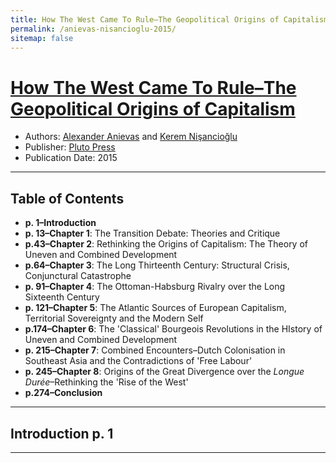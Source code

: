 ```yaml
---
title: How The West Came To Rule–The Geopolitical Origins of Capitalism
permalink: /anievas-nisancioglu-2015/
sitemap: false
---
```


# [How The West Came To Rule–The Geopolitical Origins of Capitalism](https://www.plutobooks.com/9780745336152/how-the-west-came-to-rule/)
* Authors: [Alexander Anievas](https://polisci.uconn.edu/person/alexander-anievas/) and [Kerem Ni&#351;ancio&#287;lu](https://scholar.google.co.uk/citations?user=PSeDvIwAAAAJ&hl=en)
* Publisher: [Pluto Press](https://en.wikipedia.org/wiki/Pluto_Press)
* Publication Date: 2015

-------

## Table of Contents
* **p. 1–Introduction** 
* **p. 13–Chapter 1**: The Transition Debate: Theories and Critique
* **p.43–Chapter 2**: Rethinking the Origins of Capitalism: The Theory of Uneven and Combined Development
* **p.64–Chapter 3**: The Long Thirteenth Century: Structural Crisis, Conjunctural Catastrophe
* **p. 91–Chapter 4**: The Ottoman-Habsburg Rivalry over the Long Sixteenth Century
* **p. 121–Chapter 5**: The Atlantic Sources of European Capitalism, Territorial Sovereignty and the Modern Self
* **p.174–Chapter 6**: The 'Classical' Bourgeois Revolutions in the HIstory of Uneven and Combined Development
* **p. 215–Chapter 7**: Combined Encounters–Dutch Colonisation in Southeast Asia and the Contradictions of 'Free Labour'
* **p. 245–Chapter 8**: Origins of the Great Divergence over the *Longue Durée*–Rethinking the 'Rise of the West'
* **p.274–Conclusion**

-------

## Introduction  p. 1

-------

